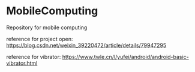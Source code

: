 # MobileComputing
Repository for mobile computing

reference for project open:
https://blog.csdn.net/weixin_39220472/article/details/79947295

reference for vibrator:
https://www.twle.cn/l/yufei/android/android-basic-vibrator.html